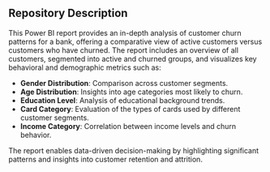## Repository Description
This Power BI report provides an in-depth analysis of customer churn patterns for a bank, offering a comparative view of active customers versus customers who have churned. The report includes an overview of all customers, segmented into active and churned groups, and visualizes key behavioral and demographic metrics such as:

* **Gender Distribution**: Comparison across customer segments.
* **Age Distribution**: Insights into age categories most likely to churn.
* **Education Level**: Analysis of educational background trends.
* **Card Category**: Evaluation of the types of cards used by different customer segments.
* **Income Category**: Correlation between income levels and churn behavior. <br>

The report enables data-driven decision-making by highlighting significant patterns and insights into customer retention and attrition.

